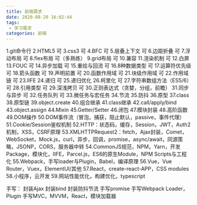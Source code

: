 ```yaml
---
title: 前端需求
date: 2020-08-20 16:02:44
tags:
 - 学习需求
categories: 前端
---
```

1.git命令行
2.HTML5 可
3.css3 可
4.BFC 可
5.层叠上下文 可
6.边距折叠 可
7.浮动布局 可
8.flex布局 可（多熟练）
9.grid布局 可
10.兼容 
11.渲染机制 可
12.白屏
13.FOUC 可
14.异步加载 可
15.重绘与回流 可
16.8种数据类型 可
17.运算符优先级 可
18.箭头函数 可
19.声明前置 可
20.函数作用域 可
21.块级作用域 可
22.作用域链 可
23.IIFE
24.递归 可
25.递归优化 
26.柯里化 可
27.字符串数组方法（ES5/6）可
28.引用类型  可
29.深浅拷贝 可
30.正则表达式（贪婪，分组，前瞻）
31.同步与异步 可
32.任务队列 可
33.微任务与宏任务
34.节流
35.防抖
36.原型
37.class
38.原型链
39.object.create
40.组合继承
41.class继承
42.call/apply/bind
43.object.assign
44.Mixin
45.Getter/Setter
46.闭包
47.模块封装
48.高阶函数
49.DOM操作
50.DOM事件流（冒泡，捕获，阻止默认，passive，事件代理）
51.Cookie/Session鉴权机制
52.HTTP：状态码，缓存，Session，JWT，Auth2机制，XSS，CSRF原理
53.XMLHTTPRequest2：fetch，Ajax封装，Comet，WebSocket，Mock.js，curl，异步，回调，promise，async/await，同源策略，JSONP，CORS，服务器中转
54.CommonJS规范，NPM，Yarn，开发Package，模块化，IIFE，Parcel.js，ES6的原生Module，NPM Scripts与工程化
55.Webpack，手写loader与Plugin，Babel，编译原理
56.Vue，Vue Router，Vuex，ElementUI/其他
57.React，create-react-APP，CSS modules
58.小程序，云开发
59.网站性能优化，构建优化，typescript

手写：
封装Ajax
封装bind
封装防抖节流
手写promise
手写Webpack Loader，Plugin
手写MVC，MVVM，React，模块加载器
